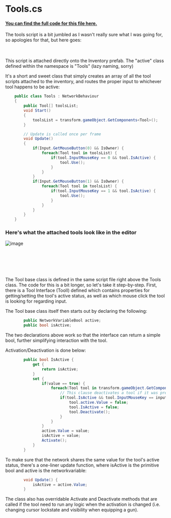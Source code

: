 # Tools.cs
#### [You can find the full code for this file here.](../Code/Tools.cs)


The tools script is a bit jumbled as I wasn't really sure what I was going for, so apologies for that, but here goes:
<br /><br /><br />


This script is attached directly onto the Inventory prefab. The "active" class defined within the namespace is "Tools" (lazy naming, sorry) 

It's a short and sweet class that simply creates an array of all the tool scripts attached to the inventory, and routes the proper input to whichever tool happens to be active:


```C#
    public class Tools : NetworkBehaviour
    {
        public Tool[] toolsList;
        void Start()
        {     
            toolsList = transform.gameObject.GetComponents<Tool>();
        }

        // Update is called once per frame
        void Update()
        {
            if(Input.GetMouseButton(0) && IsOwner) {
                foreach(Tool tool in toolsList) {
                    if(tool.InputMouseKey == 0 && tool.IsActive) {
                        tool.Use();
                    }
                }
            }
            if(Input.GetMouseButton(1) && IsOwner) {
                foreach(Tool tool in toolsList) {
                    if(tool.InputMouseKey == 1 && tool.IsActive) {
                        tool.Use();
                    }
                }
            }
        }
    }
```

### Here's what the attached tools look like in the editor
![image](https://user-images.githubusercontent.com/56968310/113515700-bb8e1180-957e-11eb-8603-4e50829d30c7.png)

<br />
<br />
<br />
<br />

The Tool base class is defined in the same script file right above the Tools class. The code for this is a bit longer, so let's take it step-by-step.
First, there is a Tool Interface (ToolI) defined which contains properties for getting/setting the tool's active status, as well as which mouse click the tool is looking for regarding input.

The Tool base class itself then starts out by declaring the following:

```C#
        public NetworkVariableBool active;
        public bool isActive;
```
The two declarations above work so that the interface can return a simple bool, further simplifying interaction with the tool.


Activation/Deactivation is done below:
```C#
        public bool IsActive {
            get {
                return isActive;
            }
            set {
                if(value == true) {
                    foreach(Tool tool in transform.gameObject.GetComponents<Tool>()) {
                        // This clause deactivates a tool if it was previously active and using the same mouse input as the newly activated tool.
                        if(tool.IsActive && tool.InputMouseKey == inputMouseKey) {
                            tool.active.Value = false;
                            tool.IsActive = false;
                            tool.Deactivate();
                        }
                    }
                }
                active.Value = value;
                isActive = value;
                Activate();
            }
        }
```

To make sure that the network shares the same value for the tool's active status, there's a one-liner update function, where isActive is the primitive bool and active is the networkvariable:
```C#
        void Update() {
            isActive = active.Value;
        }
```

The class also has overridable Activate and Deactivate methods that are called if the tool need to run any logic when the activation is changed (i.e. changing cursor lockstate and visibility when equipping a gun).
